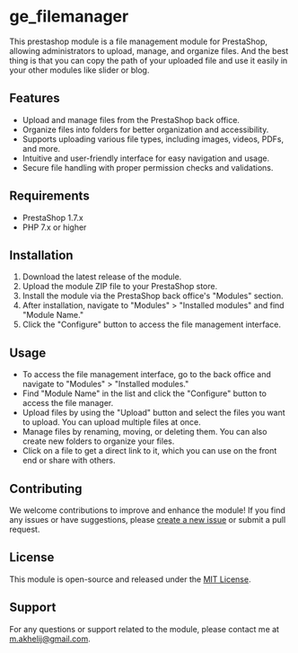 # ge_filemanager

This prestashop module is a file management module for PrestaShop, allowing administrators to upload, manage, and organize files. And the best thing is that you can copy the path of your uploaded file and use it easily in your other modules like slider or blog.

## Features

- Upload and manage files from the PrestaShop back office.
- Organize files into folders for better organization and accessibility.
- Supports uploading various file types, including images, videos, PDFs, and more.
- Intuitive and user-friendly interface for easy navigation and usage.
- Secure file handling with proper permission checks and validations.

## Requirements

- PrestaShop 1.7.x
- PHP 7.x or higher

## Installation

1. Download the latest release of the module.
2. Upload the module ZIP file to your PrestaShop store.
3. Install the module via the PrestaShop back office's "Modules" section.
4. After installation, navigate to "Modules" > "Installed modules" and find "Module Name."
5. Click the "Configure" button to access the file management interface.

## Usage

- To access the file management interface, go to the back office and navigate to "Modules" > "Installed modules."
- Find "Module Name" in the list and click the "Configure" button to access the file manager.
- Upload files by using the "Upload" button and select the files you want to upload. You can upload multiple files at once.
- Manage files by renaming, moving, or deleting them. You can also create new folders to organize your files.
- Click on a file to get a direct link to it, which you can use on the front end or share with others.

## Contributing

We welcome contributions to improve and enhance the module! If you find any issues or have suggestions, please [create a new issue](https://github.com/akhelij/prestashop_filemanager/issues) or submit a pull request.

## License

This module is open-source and released under the [MIT License](https://opensource.org/licenses/MIT).

## Support

For any questions or support related to the module, please contact me at m.akhelij@gmail.com.
